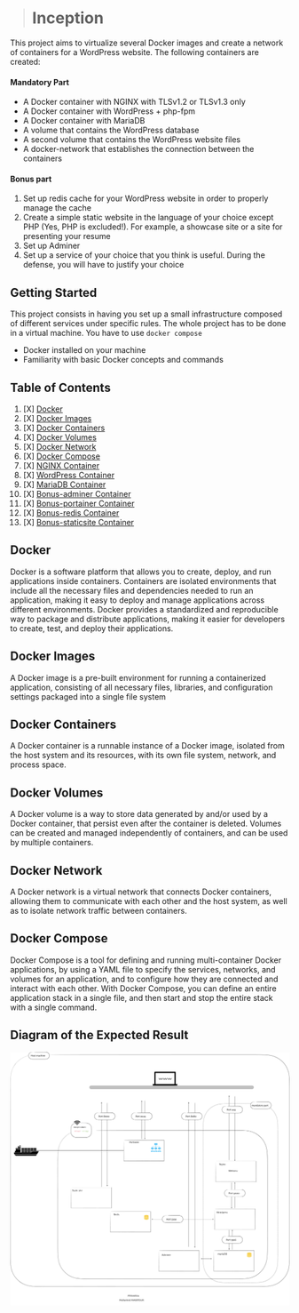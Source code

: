 > # Inception

This project aims to virtualize several Docker images and create a network of containers for a WordPress website. The following containers are created:

#### Mandatory Part

* A Docker container with NGINX with TLSv1.2 or TLSv1.3 only
* A Docker container with WordPress + php-fpm
* A Docker container with MariaDB
* A volume that contains the WordPress database
* A second volume that contains the WordPress website files
* A docker-network that establishes the connection between the containers

#### Bonus part

1. Set up redis cache for your WordPress website in order to properly manage the cache
2. Create a simple static website in the language of your choice except PHP (Yes, PHP is excluded!). For example, a showcase site or a site for presenting your  resume
3. Set up Adminer
4. Set up a service of your choice that you think is useful. During the defense, you will have to justify your choice

## Getting Started

This project consists in having you set up a small infrastructure composed of different
services under specific rules. The whole project has to be done in a virtual machine. You
have to use `docker compose`

* Docker installed on your machine
* Familiarity with basic Docker concepts and commands

## Table of Contents

1. [X] [Docker](#Docker)
2. [X] [Docker Images](#docker-Images)
3. [X] [Docker Containers](#docker-Containers)
4. [X] [Docker Volumes](#docker-volumes)
5. [X] [Docker Network](#docker-network)
6. [X] [Docker Compose](#docker-compose)
7. [X] [NGINX Container](https://github.com/mmasstou/Inception/tree/master/srcs/requirements/nginx)
8. [X] [WordPress Container](https://github.com/mmasstou/Inception/tree/master/srcs/requirements/wordpress)
9. [X] [MariaDB Container](https://github.com/mmasstou/Inception/tree/master/srcs/requirements/mariadb)
1. [X] [Bonus-adminer Container](https://github.com/mmasstou/Inception/tree/master/srcs/requirements/bonus/adminer)
1. [X] [Bonus-portainer Container](https://github.com/mmasstou/Inception/tree/master/srcs/requirements/bonus/portainer)
1. [X] [Bonus-redis Container](https://github.com/mmasstou/Inception/tree/master/srcs/requirements/bonus/redis)
1. [X] [Bonus-staticsite Container](https://github.com/mmasstou/Inception/tree/master/srcs/requirements/bonus/staticsite)

## Docker

 Docker is a software platform that allows you to create, deploy, and run applications inside containers. Containers are isolated environments that include all the necessary files and dependencies needed to run an application, making it easy to deploy and manage applications across different environments. Docker provides a standardized and reproducible way to package and distribute applications, making it easier for developers to create, test, and deploy their applications.

## Docker Images

A Docker image is a pre-built environment for running a containerized application, consisting of all necessary files, libraries, and configuration settings packaged into a single file system

## Docker Containers

A Docker container is a runnable instance of a Docker image, isolated from the host system and its resources, with its own file system, network, and process space.

## Docker Volumes

A Docker volume is a way to store data generated by and/or used by a Docker container, that persist even after the container is deleted. Volumes can be created and managed independently of containers, and can be used by multiple containers.

## Docker Network

A Docker network is a virtual network that connects Docker containers, allowing them to communicate with each other and the host system, as well as to isolate network traffic between containers.

## Docker Compose

Docker Compose is a tool for defining and running multi-container Docker applications, by using a YAML file to specify the services, networks, and volumes for an application, and to configure how they are connected and interact with each other. With Docker Compose, you can define an entire application stack in a single file, and then start and stop the entire stack with a single command.

## Diagram of the Expected Result

![Image description](https://github.com/mmasstou/Inception/blob/master/.img/inception.png)
